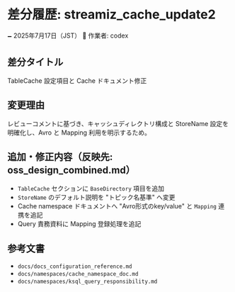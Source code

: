 # 差分履歴: streamiz_cache_update2

🗕 2025年7月17日（JST）
🧐 作業者: codex

## 差分タイトル
TableCache 設定項目と Cache ドキュメント修正

## 変更理由
レビューコメントに基づき、キャッシュディレクトリ構成と StoreName 設定を明確化し、Avro と Mapping 利用を明示するため。

## 追加・修正内容（反映先: oss_design_combined.md）
- `TableCache` セクションに `BaseDirectory` 項目を追加
- `StoreName` のデフォルト説明を "トピック名基準" へ変更
- Cache namespace ドキュメントへ "Avro形式のkey/value" と `Mapping` 連携を追記
- Query 責務資料に Mapping 登録処理を追記

## 参考文書
- `docs/docs_configuration_reference.md`
- `docs/namespaces/cache_namespace_doc.md`
- `docs/namespaces/ksql_query_responsibility.md`
